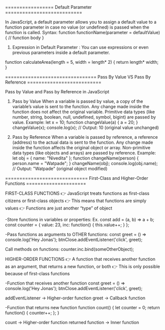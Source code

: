 ================= Default Parameter ===========================

In JavaScript, a default parameter allows you to assign a default value to a function parameter in case no value (or undefined) is passed when the function is called.
Syntax:
function functionName(parameter = defaultValue) {
// function body
}

1. Expression in Default Parameter : You can use expressions or even previous parameters inside a default parameter.

function calculateArea(length = 5, width = length\* 2) {
return length\* width;
}

================================ Pass By Value VS Pass By Reference ==========================

Pass by Value and Pass by Reference in JavaScript

1. Pass by Value
   When a variable is passed by value, a copy of the variable’s value is sent to the function.
   Any change made inside the function does not affect the original variable.
   Primitive data types (like number, string, boolean, null, undefined, symbol, bigint) are passed by value.
   Example:
   let x = 10;
   function changeValue(a) {
   a = 20;
   }
   changeValue(x);
   console.log(x); // Output: 10 (original value unchanged)

2. Pass by Reference
   When a variable is passed by reference, a reference (address) to the actual data is sent to the function.
   Any change made inside the function affects the original object or array.
   Non-primitive data types (like objects and arrays) are passed by reference.
   Example:
   let obj = { name: "Nivedita" };
   function changeName(person) {
   person.name = "Watpade";
   }
   changeName(obj);
   console.log(obj.name); // Output: "Watpade" (original object modified)

============================= First-Class and Higher-Order Functions =====================

FIRST-CLASS FUNCTIONS
👉 JavaScript treats functions as first-class citizens or first-class objects
👉 This means that functions are simply values
👉 Functions are just another “type” of object

-Store functions in variables or properties:
Ex. const add = (a, b) => a + b;
const counter = {
value: 23,
inc: function() { this.value++; }
};

-Pass functions as arguments to OTHER functions:
const greet = () => console.log('Hey Jonas');
btnClose.addEventListener('click', greet);

Call methods on functions:
counter.inc.bind(someOtherObject);

HIGHER-ORDER FUNCTIONS
👉 A function that receives another function as an argument, that returns a new function, or both
👉 This is only possible because of first-class functions

-Function that receives another function
const greet = () => console.log('Hey Jonas');
btnClose.addEventListener('click', greet);

addEventListener → Higher-order function
greet → Callback function

-Function that returns new function
function count() {
let counter = 0;
return function() {
counter++;
};
}

count → Higher-order function
returned function → Inner function
